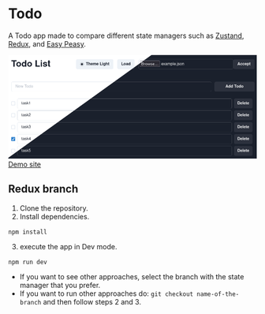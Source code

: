 # Todo
A Todo app made to compare different state managers such as [Zustand](https://docs.pmnd.rs/zustand/getting-started/introduction), [Redux](https://redux.js.org/), and [Easy Peasy](https://easy-peasy.dev/).

![Todos Picture preview](public/Todos.png)
[Demo site](https://todos-nanob0tt.netlify.app/)

## Redux branch

1. Clone the repository.
2. Install dependencies.
```
npm install
```

3. execute the app in Dev mode.
```
npm run dev
```

* If you want to see other approaches, select the branch with the state manager that you prefer.
* If you want to run other approaches do: ```git checkout name-of-the-branch``` and then follow steps 2 and 3.

